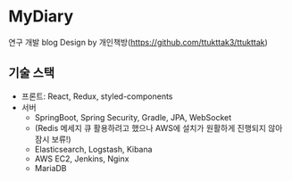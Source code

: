 # MyDiary
연구 개발 blog
Design by 개인책방(https://github.com/ttukttak3/ttukttak)

## 기술 스택
 - 프론트: React, Redux, styled-components
 - 서버
   - SpringBoot, Spring Security, Gradle, JPA, WebSocket
   - (Redis 메세지 큐 활용하려고 했으나 AWS에 설치가 원활하게 진행되지 않아 잠시 보류!)
   - Elasticsearch, Logstash, Kibana
   - AWS EC2, Jenkins, Nginx
   - MariaDB
